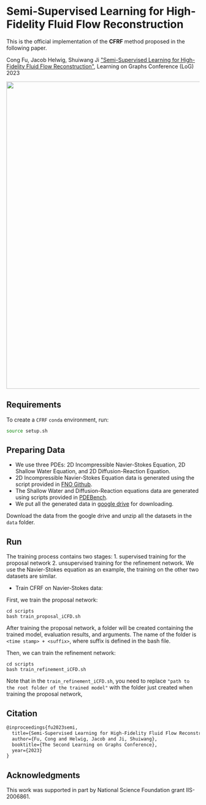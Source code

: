 # Semi-Supervised Learning for High-Fidelity Fluid Flow Reconstruction

This is the official implementation of the **CFRF** method proposed in the following paper. 

Cong Fu, Jacob Helwig, Shuiwang Ji ["Semi-Supervised Learning for High-Fidelity Fluid Flow Reconstruction"](https://openreview.net/pdf?id=695IYJh1Ba), Learning on Graphs Conference (LoG) 2023

<p align="center">
<img src="https://github.com/divelab/AIRS/blob/main/OpenPDE/CFRF/assets/CFRF.png" width="800" class="center" alt=""/>
    <br/>
</p>


## Requirements

To create a `CFRF` `conda` environment, run:
```bash
source setup.sh
```

## Preparing Data
* We use three PDEs: 2D Incompressible Navier-Stokes Equation, 2D Shallow Water Equation, and 2D Diffusion-Reaction Equation.
* 2D Incompressible Navier-Stokes Equation data is generated using the script provided in [FNO Github](https://github.com/neuraloperator/neuraloperator/blob/master/data_generation/navier_stokes/ns_2d.py).
* The Shallow Water and Diffusion-Reaction equations data are generated using scripts provided in [PDEBench](https://github.com/pdebench/PDEBench).
* We put all the generated data in [google drive](https://drive.google.com/drive/folders/1UUjsH48WnH6mc38wUXVbTIjvQuXeaVoH?usp=sharing) for downloading.

Download the data from the google drive and unzip all the datasets in the `data` folder.


## Run
The training process contains two stages: 1. supervised training for the proposal network 2. unsupervised training for the refinement network.  We use the Navier-Stokes equation as an example, the training on the other two datasets are similar.

* Train CFRF on Navier-Stokes data:

First, we train the proposal network:
```linux
cd scripts
bash train_proposal_iCFD.sh
```
After training the proposal network, a folder will be created containing the trained model, evaluation results, and arguments. The name of the folder is `<time stamp> + <suffix>`, where suffix is defined in the bash file.

Then, we can train the refinement network:
```linux
cd scripts
bash train_refinement_iCFD.sh
```
Note that in the `train_refinement_iCFD.sh`, you need to replace `"path to the root folder of the trained model"` with the folder just created when training the proposal network,

## Citation
```latex
@inproceedings{fu2023semi,
  title={Semi-Supervised Learning for High-Fidelity Fluid Flow Reconstruction},
  author={Fu, Cong and Helwig, Jacob and Ji, Shuiwang},
  booktitle={The Second Learning on Graphs Conference},
  year={2023}
}
```

## Acknowledgments
This work was supported in part by National Science Foundation grant IIS-2006861.
